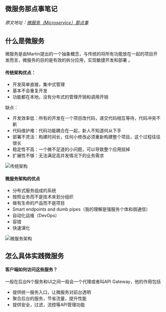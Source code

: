 ## 微服务那点事笔记

###### 原文地址：[微服务（Microservice）那点事](http://www.phperz.com/article/16/0122/185309.html)

## 什么是微服务

微服务是由Martin提出的一个抽象概念，与传统的将所有功能放在一起的项目开发而言，微服务的目的是有效的拆分应用，实现敏捷开发和部署 。

#### **传统架构**优点：

* 开发简单直接，集中式管理
* 基本不会重复开发
* 功能都在本地，没有分布式的管理开销和调用开销

缺点：

* 开发效率低：所有的开发在一个项目改代码，递交代码相互等待，代码冲突不断
* 代码维护难：代码功能耦合在一起，新人不知道何从下手
* 部署不灵活：构建时间长，任何小修改必须重新构建整个项目，这个过程往往很长
* 稳定性不高：一个微不足道的小问题，可以导致整个应用挂掉
* 扩展性不够：无法满足高并发情况下的业务需求

![传统架构](https://raw.githubusercontent.com/chuzhaoxing/study_notes/master/assets/1453429877_3007.png)

#### 微服务架构的优点

* 分布式服务组成的系统
* 按照业务而不是技术来划分组织
* 做有生命的产品而不是项目
* Smart endpoints and dumb pipes（我的理解是强服务个体和弱通信）
* 自动化运维（DevOps）
* 容错
* 快速演化

![微服务架构](https://raw.githubusercontent.com/chuzhaoxing/study_notes/master/assets/1453429877_4861.png)



## 怎么具体实践微服务

#### 客户端如何访问这些服务？

一般在后台N个服务和UI之间一般会一个代理或者叫API Gateway，他的作用包括

* 提供统一服务入口，让微服务对前台透明
* 聚合后台的服务，节省流量，提升性能
* 提供安全，过滤，流控等API管理功能

